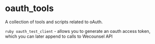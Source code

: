 # oauth_tools

A collection of tools and scripts related to oAuth.

`ruby oauth_test_client` - allows you to generate an oauth access token, which you can later append to calls to Wecounsel API
